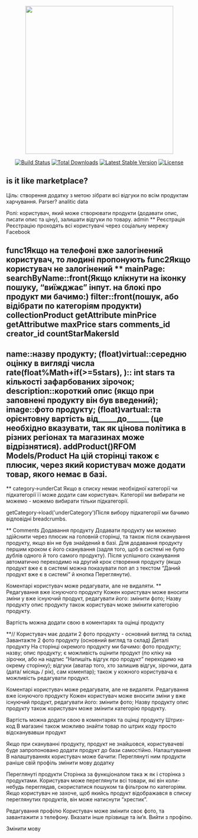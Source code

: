<p align="center"><img src="https://res.cloudinary.com/dtfbvvkyp/image/upload/v1566331377/laravel-logolockup-cmyk-red.svg" width="400"></p>

<p align="center">
<a href="https://travis-ci.org/laravel/framework"><img src="https://travis-ci.org/laravel/framework.svg" alt="Build Status"></a>
<a href="https://packagist.org/packages/laravel/framework"><img src="https://poser.pugx.org/laravel/framework/d/total.svg" alt="Total Downloads"></a>
<a href="https://packagist.org/packages/laravel/framework"><img src="https://poser.pugx.org/laravel/framework/v/stable.svg" alt="Latest Stable Version"></a>
<a href="https://packagist.org/packages/laravel/framework"><img src="https://poser.pugx.org/laravel/framework/license.svg" alt="License"></a>
</p>

## is it like marketplace?

Ціль: створення додатку з метою зібрати всі відгуки по всім продуктам харчування. 
Parser? analitic data


Ролі: користувач, який може створювати продукти (додавати опис, писати опис та ціну), залишати відгуки по товару. 
admin
**
Реєстрація 
Реєстрацію проходять всі користувачі через соціальну мережу Facebook

func1Якщо на телефоні вже залогінений користувач, то людині пропонують
func2Якщо користувач не залогінений
**
mainPage: 
searchByName::front(Якщо клікнути на іконку пошуку, “виїжджає” інпут.
на блокі про продукт ми бачимо:)
filter::front(пошук, або відібрати по категоріям продукти)
collectionProduct
getAttribute minPrice
getAttributwe maxPrice
stars
comments_id
creator_id
countStarMakersId
------

name::назву продукту;
(float)virtual::середню оцінку в вигляді числа 
rate(float%Math+if(>=5stars), )::
int stars та кількості зафарбованих зірочок;
description::короткий опис (якщо при заповнені продукту він був введений);
image::фото продукту;
(float)vartual::та орієнтовну вартість від_____до______ (це необхідно вказувати, так як цінова політика в різних регіонах та магазинах може відрізнятися).
addProduct()RFOM Models/Product На цій сторінці також є плюсик, через який користувач може додати товар, якого немає в базі. 
-------
**
category->underCat
 Якщо в списку немає необхідної категорії чи підкатегорії її може додати сам користувач.
Категорії ми вибирати не можемо - можемо вибирати тільки підкатегорії. 

getCategory->load('underCategory')Після вибору підкатегорії  ми бачимо відповідні breadcrumbs.

**
Comments
Додавання продукту
Додавати продукту ми можемо здійснити через плюсик на головній сторінці, та також після сканування продукту, якщо він не був знайдений в базі. 
Для додавання продукту першим кроком є його сканування (задля того, щоб в системі не було дублів одного й того самого продукту).
Після успішного сканування автоматично переходимо на другий крок створення продукту (якщо продукт вже є в системі можна показувати поп ап з текстом “Даний продукт вже є в системі” й кнопка Переглянути).





Коментарі користувач може редагувати, але не видаляти.
**
Редагування вже існуючого продукту
Кожен користувач може вносити зміни у вже існуючий продукт, редагувати його:
змінити фото;
Назву продукту 
опис продукту
також користувач може змінити категорію продукту.


Вартість можна додати свою в коментарях та оцінці продукту 

**//
Користувач має додати 2 фото продукту - основний вигляд та склад 
Завантажте 2 фото продукту (основний вигляд та склад)
Деталі продукту 
На сторінці окремого продукту ми бачимо:
фото продукту;
назву;
опис продукту;
є можливість оцінити продукт (по кліку на зірочки, або на надпис “Напишіть відгук про продукт” переходимо на окрему сторінку);
відгуки (аватар того, хто залишив відгук, зірочки, дата (дата/ місяць / рік), сам коментар);
також у кожного користувача є можливість редагувати продукт.



Коментарі користувач може редагувати, але не видаляти.
Редагування вже існуючого продукту
Кожен користувач може вносити зміни у вже існуючий продукт, редагувати його:
змінити фото;
Назву продукту 
опис продукту
також користувач може змінити категорію продукту.

Вартість можна додати свою в коментарях та оцінці продукту 
Штрих-код
В магазині також можливо знайти товар по штрих коду просто відсканувавши продукт

Якщо при скануванні продукту, продукт не знайшовся, користувачеві буде запропоновано додати продукт до бази самостійно.
Налаштування
В налаштуваннях користувач може бачити:
Переглянуті ним продукти раніше
свій профіль
змінити мову додатку

Переглянуті продукти
Сторінка за функціоналом така ж як і сторінка з продуктами. Користувач може переглянути всі товари, які він коли- небудь переглядав, скористатися пошуком та фільтром по категоріям. Якщо користувач не захоче, щоб якийсь продукт відображався в списку переглянутих продуктів, він може натиснути “хрестик”.


Редагування профілю
Користувач може змінити своє фото, та завантажити з телефону. Вказати інше прізвище та ім’я. Вийти з профілю.



Змінити мову
